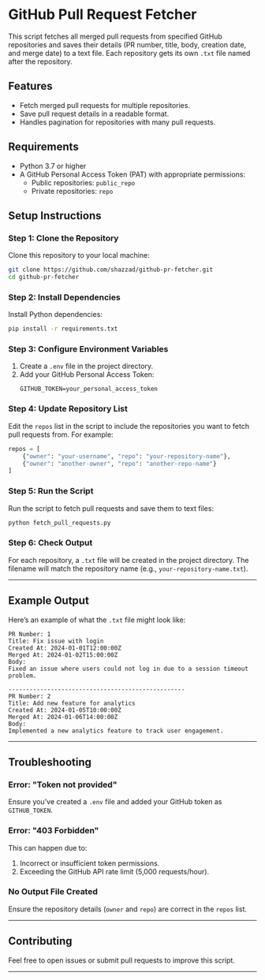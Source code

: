 # GitHub Pull Request Fetcher

This script fetches all merged pull requests from specified GitHub repositories and saves their details (PR number, title, body, creation date, and merge date) to a text file. Each repository gets its own `.txt` file named after the repository.

## Features

- Fetch merged pull requests for multiple repositories.
- Save pull request details in a readable format.
- Handles pagination for repositories with many pull requests.

## Requirements

- Python 3.7 or higher
- A GitHub Personal Access Token (PAT) with appropriate permissions:
  - Public repositories: `public_repo`
  - Private repositories: `repo`

## Setup Instructions

### Step 1: Clone the Repository

Clone this repository to your local machine:

```bash
git clone https://github.com/shazzad/github-pr-fetcher.git
cd github-pr-fetcher
```

### Step 2: Install Dependencies

Install Python dependencies:

```bash
pip install -r requirements.txt
```

### Step 3: Configure Environment Variables

1. Create a `.env` file in the project directory.
2. Add your GitHub Personal Access Token:
   ```plaintext
   GITHUB_TOKEN=your_personal_access_token
   ```

### Step 4: Update Repository List

Edit the `repos` list in the script to include the repositories you want to fetch pull requests from. For example:

```python
repos = [
    {"owner": "your-username", "repo": "your-repository-name"},
    {"owner": "another-owner", "repo": "another-repo-name"}
]
```

### Step 5: Run the Script

Run the script to fetch pull requests and save them to text files:

```bash
python fetch_pull_requests.py
```

### Step 6: Check Output

For each repository, a `.txt` file will be created in the project directory. The filename will match the repository name (e.g., `your-repository-name.txt`).

---

## Example Output

Here’s an example of what the `.txt` file might look like:

```
PR Number: 1
Title: Fix issue with login
Created At: 2024-01-01T12:00:00Z
Merged At: 2024-01-02T15:00:00Z
Body:
Fixed an issue where users could not log in due to a session timeout problem.

--------------------------------------------------
PR Number: 2
Title: Add new feature for analytics
Created At: 2024-01-05T10:00:00Z
Merged At: 2024-01-06T14:00:00Z
Body:
Implemented a new analytics feature to track user engagement.
```

---

## Troubleshooting

### Error: "Token not provided"

Ensure you’ve created a `.env` file and added your GitHub token as `GITHUB_TOKEN`.

### Error: "403 Forbidden"

This can happen due to:

1. Incorrect or insufficient token permissions.
2. Exceeding the GitHub API rate limit (5,000 requests/hour).

### No Output File Created

Ensure the repository details (`owner` and `repo`) are correct in the `repos` list.

---

## Contributing

Feel free to open issues or submit pull requests to improve this script.

---
